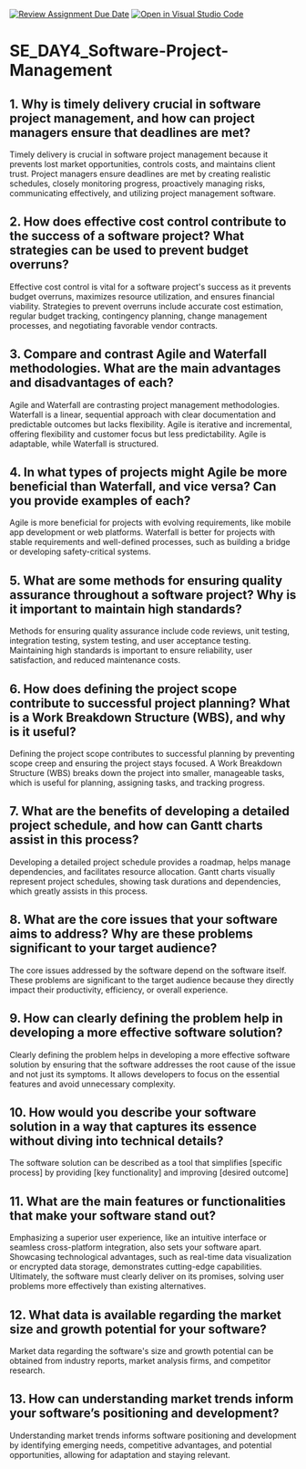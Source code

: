 [![Review Assignment Due Date](https://classroom.github.com/assets/deadline-readme-button-22041afd0340ce965d47ae6ef1cefeee28c7c493a6346c4f15d667ab976d596c.svg)](https://classroom.github.com/a/9pw6JKcu)
[![Open in Visual Studio Code](https://classroom.github.com/assets/open-in-vscode-2e0aaae1b6195c2367325f4f02e2d04e9abb55f0b24a779b69b11b9e10269abc.svg)](https://classroom.github.com/online_ide?assignment_repo_id=18438667&assignment_repo_type=AssignmentRepo)
# SE_DAY4_Software-Project-Management
## 1. Why is timely delivery crucial in software project management, and how can project managers ensure that deadlines are met?
Timely delivery is crucial in software project management because it prevents lost market opportunities, controls costs, and maintains client trust. Project managers ensure deadlines are met by creating realistic schedules, closely monitoring progress, proactively managing risks, communicating effectively, and utilizing project management software.
## 2. How does effective cost control contribute to the success of a software project? What strategies can be used to prevent budget overruns?
Effective cost control is vital for a software project's success as it prevents budget overruns, maximizes resource utilization, and ensures financial viability. Strategies to prevent overruns include accurate cost estimation, regular budget tracking, contingency planning, change management processes, and negotiating favorable vendor contracts.
## 3. Compare and contrast Agile and Waterfall methodologies. What are the main advantages and disadvantages of each?
Agile and Waterfall are contrasting project management methodologies. Waterfall is a linear, sequential approach with clear documentation and predictable outcomes but lacks flexibility. Agile is iterative and incremental, offering flexibility and customer focus but less predictability. Agile is adaptable, while Waterfall is structured.
## 4. In what types of projects might Agile be more beneficial than Waterfall, and vice versa? Can you provide examples of each?
Agile is more beneficial for projects with evolving requirements, like mobile app development or web platforms. Waterfall is better for projects with stable requirements and well-defined processes, such as building a bridge or developing safety-critical systems.
## 5. What are some methods for ensuring quality assurance throughout a software project? Why is it important to maintain high standards?
Methods for ensuring quality assurance include code reviews, unit testing, integration testing, system testing, and user acceptance testing. Maintaining high standards is important to ensure reliability, user satisfaction, and reduced maintenance costs.
## 6. How does defining the project scope contribute to successful project planning? What is a Work Breakdown Structure (WBS), and why is it useful?
Defining the project scope contributes to successful planning by preventing scope creep and ensuring the project stays focused. A Work Breakdown Structure (WBS) breaks down the project into smaller, manageable tasks, which is useful for planning, assigning tasks, and tracking progress.
## 7. What are the benefits of developing a detailed project schedule, and how can Gantt charts assist in this process?
Developing a detailed project schedule provides a roadmap, helps manage dependencies, and facilitates resource allocation. Gantt charts visually represent project schedules, showing task durations and dependencies, which greatly assists in this process.
## 8. What are the core issues that your software aims to address? Why are these problems significant to your target audience?
The core issues addressed by the software depend on the software itself. These problems are significant to the target audience because they directly impact their productivity, efficiency, or overall experience.
## 9. How can clearly defining the problem help in developing a more effective software solution?
Clearly defining the problem helps in developing a more effective software solution by ensuring that the software addresses the root cause of the issue and not just its symptoms. It allows developers to focus on the essential features and avoid unnecessary complexity.
## 10. How would you describe your software solution in a way that captures its essence without diving into technical details?
The software solution can be described as a tool that simplifies [specific process] by providing [key functionality] and improving [desired outcome]
## 11. What are the main features or functionalities that make your software stand out?
Emphasizing a superior user experience, like an intuitive interface or seamless cross-platform integration, also sets your software apart. Showcasing technological advantages, such as real-time data visualization or encrypted data storage, demonstrates cutting-edge capabilities. Ultimately, the software must clearly deliver on its promises, solving user problems more effectively than existing alternatives.
## 12. What data is available regarding the market size and growth potential for your software?
Market data regarding the software's size and growth potential can be obtained from industry reports, market analysis firms, and competitor research.
## 13. How can understanding market trends inform your software’s positioning and development?
Understanding market trends informs software positioning and development by identifying emerging needs, competitive advantages, and potential opportunities, allowing for adaptation and staying relevant.
